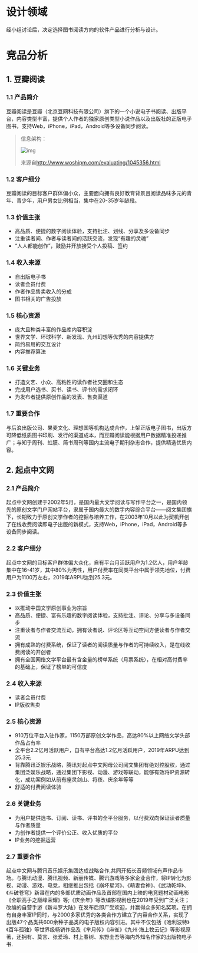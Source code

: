 # 设计领域

经小组讨论后，决定选择图书阅读方向的软件产品进行分析与设计。

# 竞品分析

## 1. 豆瓣阅读

### 1.1 产品简介

豆瓣阅读是豆瓣（北京豆网科技有限公司）旗下的一个小说电子书阅读、出版平台，内容类型丰富，提供个人作者的独家原创类型小说作品以及出版社的正版电子图书，支持Web，iPhone，iPad，Android等多设备同步阅读。

> 信息架构：
>
> ![img](https://s1.ax1x.com/2020/09/19/wIUjw8.png)
>
> 来源自<http://www.woshipm.com/evaluating/1045356.html>

### 1.2 客户细分

豆瓣阅读的目标客户群体偏小众，主要面向拥有良好教育背景且阅读品味多元的青年、青少年，用户男女比例相当，集中在20-35岁年龄段。

### 1.3 价值主张

- 高品质、便捷的数字阅读体验，支持批注、划线、分享及多设备同步
- 注重读者间、作者与读者间的活跃交流，发现“有趣的灵魂”
- “人人都能创作”，鼓励并开放接受个人投稿、签约

### 1.4 收入来源

- 自出版电子书
- 读者会员付费
- 作者作品售卖收入的分成
- 图书相关的广告投放

### 1.5 核心资源

- 庞大且种类丰富的作品库内容积淀
- 世界文学、环球科学、新发现、九州幻想等优秀的内容提供方
- 简约易用的交互设计
- 内容推荐算法

### 1.6 关键业务

- 打造文艺、小众、高粘性的读作者社交圈和生态
- 完成用户选书、买书、读书、评书的需求闭环
- 为发布者提供原创作品的发表、售卖渠道

### 1.7 重要合作

与后浪出版公司、果麦文化、理想国等机构达成合作，上架正版电子图书，出版方可降低纸质图书印刷、发行的渠道成本，而豆瓣阅读能根据用户数据精准投递推广；与知乎周刊、虹膜、简书周刊等国内主流电子期刊杂志合作，提供精选优质内容。

## 2. 起点中文网

### 2.1 产品简介

起点中文网创建于2002年5月，是国内最大文学阅读与写作平台之一，是国内领先的原创文学门户网站平台，隶属于国内最大的数字内容综合平台——阅文集团旗下，长期致力于原创文学作者的挖掘与培养工作，在2003年10月以此为契机开创了在线收费阅读即电子出版的新模式，支持Web，iPhone，iPad，Android等多设备同步阅读。

### 2.2 客户细分

起点中文网的目标客户群体偏大众化，自有平台月活跃用户为1.2亿人，用户年龄集中在16-41岁，其中80%为男性，用户付费率在同类平台中属于领先地位，付费用户为1100万左右，2019年ARPU达到25.3元。

### 2.3 价值主张

- 以推动中国文学原创事业为宗旨
- 高品质、便捷、富有乐趣的数字阅读体验，支持批注、评论、分享与多设备同步
- 注重读者与作者交流互动，拥有读者说、评论区等互动空间方便读者与作者交流
- 拥有成熟的付费系统，保证了读者的阅读质量与作者的可持续收入，是在线收费阅读的开创者
- 拥有全国网络文学平台最有含金量的榜单系统（月票系统），在相对高付费率的基础上，保证了榜单的可信度

### 2.4 收入来源

- 读者会员付费
- IP版权售卖

### 2.5 核心资源

- 910万位平台入驻作家，1150万部原创文学作品，高达80%以上网络文学头部作品占有率
- 全平台2.2亿月活跃用户，自有平台高达1.2亿月活跃用户，2019年ARPU达到25.3元
- 背靠腾讯泛娱乐战略，腾讯对起点中文网母公司阅文集团有绝对控股权，通过集团泛娱乐战略，通过集团下影视、动漫、游戏等联动，能够有效将IP资源转化，成功案例如从前有座灵剑山、将夜、庆余年等等
- 舒适的付费阅读体验

### 2.6 关键业务

- 为用户提供选书、订阅、读书、评书的全平台服务，以付费双向保证读者质量与作者质量
- 为创作者提供一个评价公正、收入优质的平台
- IP业务的挖掘运营

### 2.7 重要合作

起点中文网与腾讯音乐娱乐集团达成战略合作,共同开拓长音频领域有声作品市场。与腾讯动漫、腾讯视频、新丽传媒、腾讯游戏等多家企业合作，将IP转化为影视、动漫、游戏、电竞，相继推出包括《崩坏星河》、《萌妻食神》、《武动乾坤》、《斗破苍穹》新番在内的多部优质动画作品及首部在国内上映的电竞题材动画电影《全职高手之巅峰荣耀》等;《庆余年》等改编影视剧也在2019年受到广泛关注；改编的自营手游《新斗罗大陆》在发布后即广受欢迎，并赢得众多知名奖项。在拥有自身丰富IP同时，与2000多家优秀的各类合作方建立了内容合作关系，实现了出版47个品类共600余种子品类的电子版权内容引进。其中不仅包括《哈利波特》《百年孤独》等世界级畅销作品及《芈月传》《麻雀》《九州·海上牧云记》等影视原著，还拥有、莫言、张爱玲、村上春树、东野圭吾等海内外知名作家的出版物电子书.